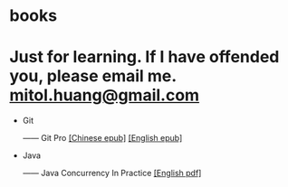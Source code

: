# books
Just for learning. If I have offended you, please email me. [mitol.huang@gmail.com](mitol.huang@gmail.com)
===

- Git

    —— Git Pro [[Chinese epub]](./Git/progit-zh.936.epub) [[English epub]](./Git/progit-en.1084.epub)

- Java

    —— Java Concurrency In Practice [[English pdf]](./Java/Java-Concurrency-In-Practice.pdf)
